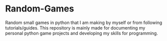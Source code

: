 # Random-Games
Random small games in python that I am making by myself or from following tutorials/guides. This repository is mainly made for documenting my personal python game projects and developing my skills for programming.
